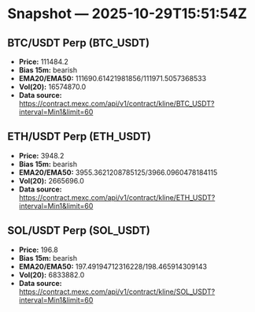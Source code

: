 # Snapshot — 2025-10-29T15:51:54Z

## BTC/USDT Perp (BTC_USDT)
- **Price:** 111484.2
- **Bias 15m:** bearish
- **EMA20/EMA50:** 111690.61421981856/111971.5057368533
- **Vol(20):** 16574870.0
- **Data source:** https://contract.mexc.com/api/v1/contract/kline/BTC_USDT?interval=Min1&limit=60

## ETH/USDT Perp (ETH_USDT)
- **Price:** 3948.2
- **Bias 15m:** bearish
- **EMA20/EMA50:** 3955.3621208785125/3966.0960478184115
- **Vol(20):** 2665696.0
- **Data source:** https://contract.mexc.com/api/v1/contract/kline/ETH_USDT?interval=Min1&limit=60

## SOL/USDT Perp (SOL_USDT)
- **Price:** 196.8
- **Bias 15m:** bearish
- **EMA20/EMA50:** 197.49194712316228/198.465914309143
- **Vol(20):** 6833882.0
- **Data source:** https://contract.mexc.com/api/v1/contract/kline/SOL_USDT?interval=Min1&limit=60
